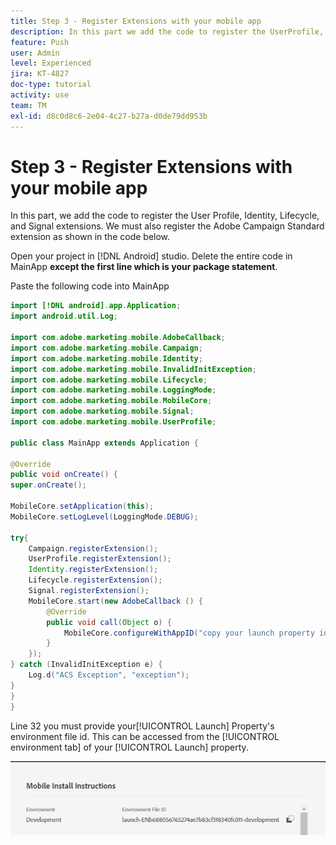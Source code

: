 ```yaml
---
title: Step 3 - Register Extensions with your mobile app
description: In this part we add the code to register the UserProfile, Identity, Lifecycle, and Signal extensions.
feature: Push
user: Admin
level: Experienced
jira: KT-4827
doc-type: tutorial
activity: use
team: TM
exl-id: d8c0d8c6-2e04-4c27-b27a-d0de79dd953b
---
```

# Step 3 - Register Extensions with your mobile app

In this part, we add the code to register the User Profile, Identity, Lifecycle, and Signal extensions. We must also register the Adobe Campaign Standard extension as shown in the code below.

Open your project in [!DNL Android] studio. Delete the entire code in MainApp **except the first line which is your package statement**.

Paste the following code into MainApp

<!--
Removed `{.line-numbers}` below
-->

```java
import [!DNL android].app.Application;
import android.util.Log;

import com.adobe.marketing.mobile.AdobeCallback;
import com.adobe.marketing.mobile.Campaign;
import com.adobe.marketing.mobile.Identity;
import com.adobe.marketing.mobile.InvalidInitException;
import com.adobe.marketing.mobile.Lifecycle;
import com.adobe.marketing.mobile.LoggingMode;
import com.adobe.marketing.mobile.MobileCore;
import com.adobe.marketing.mobile.Signal;
import com.adobe.marketing.mobile.UserProfile;

public class MainApp extends Application {

@Override
public void onCreate() {
super.onCreate();

MobileCore.setApplication(this);
MobileCore.setLogLevel(LoggingMode.DEBUG);

try{
    Campaign.registerExtension();
    UserProfile.registerExtension();
    Identity.registerExtension();
    Lifecycle.registerExtension();
    Signal.registerExtension();
    MobileCore.start(new AdobeCallback () {
        @Override
        public void call(Object o) {
            MobileCore.configureWithAppID("copy your launch property id here");
        }
    });
} catch (InvalidInitException e) {
    Log.d("ACS Exception", "exception");
}
}
}

```

Line 32 you must provide your[!UICONTROL  Launch] Property's environment file id. This can be accessed from the [!UICONTROL environment tab] of your [!UICONTROL Launch] property.

![launch-id](assets/launch-id-property.PNG)
